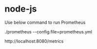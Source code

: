 # node-js

Use below command to run Prometheus

./prometheus --config.file=prometheus.yml

http://localhost:8080/metrics
